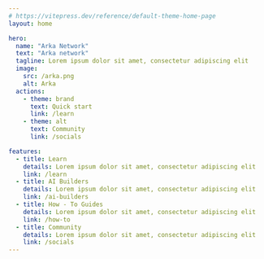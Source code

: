```yaml
---
# https://vitepress.dev/reference/default-theme-home-page
layout: home

hero:
  name: "Arka Network"
  text: "Arka network"
  tagline: Lorem ipsum dolor sit amet, consectetur adipiscing elit
  image:
    src: /arka.png
    alt: Arka
  actions:
    - theme: brand
      text: Quick start
      link: /learn
    - theme: alt
      text: Community
      link: /socials

features:
  - title: Learn
    details: Lorem ipsum dolor sit amet, consectetur adipiscing elit
    link: /learn
  - title: AI Builders
    details: Lorem ipsum dolor sit amet, consectetur adipiscing elit
    link: /ai-builders
  - title: How - To Guides
    details: Lorem ipsum dolor sit amet, consectetur adipiscing elit
    link: /how-to
  - title: Community
    details: Lorem ipsum dolor sit amet, consectetur adipiscing elit
    link: /socials
---
```



